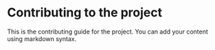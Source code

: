 Contributing to the project
===========================

This is the contributing guide for the project. You can add your content using markdown syntax.